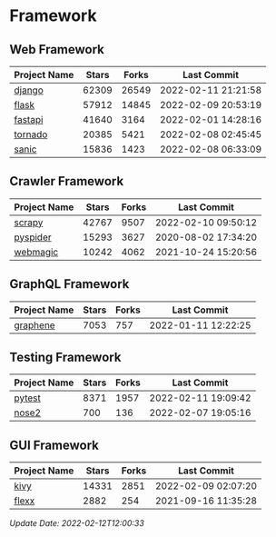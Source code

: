 # Framework

## Web Framework
| Project Name | Stars | Forks | Last Commit |
| ------------ | ----- | ----- | ----------- |
| [django](https://github.com/django/django) | 62309 | 26549 | 2022-02-11 21:21:58 |
| [flask](https://github.com/pallets/flask) | 57912 | 14845 | 2022-02-09 20:53:19 |
| [fastapi](https://github.com/tiangolo/fastapi) | 41640 | 3164 | 2022-02-01 14:28:16 |
| [tornado](https://github.com/tornadoweb/tornado) | 20385 | 5421 | 2022-02-08 02:45:45 |
| [sanic](https://github.com/sanic-org/sanic) | 15836 | 1423 | 2022-02-08 06:33:09 |

## Crawler Framework
| Project Name | Stars | Forks | Last Commit |
| ------------ | ----- | ----- | ----------- |
| [scrapy](https://github.com/scrapy/scrapy) | 42767 | 9507 | 2022-02-10 09:50:12 |
| [pyspider](https://github.com/binux/pyspider) | 15293 | 3627 | 2020-08-02 17:34:20 |
| [webmagic](https://github.com/code4craft/webmagic) | 10242 | 4062 | 2021-10-24 15:20:56 |

## GraphQL Framework
| Project Name | Stars | Forks | Last Commit |
| ------------ | ----- | ----- | ----------- |
| [graphene](https://github.com/graphql-python/graphene) | 7053 | 757 | 2022-01-11 12:22:25 |

## Testing Framework
| Project Name | Stars | Forks | Last Commit |
| ------------ | ----- | ----- | ----------- |
| [pytest](https://github.com/pytest-dev/pytest) | 8371 | 1957 | 2022-02-11 19:09:42 |
| [nose2](https://github.com/nose-devs/nose2) | 700 | 136 | 2022-02-07 19:05:16 |

## GUI Framework
| Project Name | Stars | Forks | Last Commit |
| ------------ | ----- | ----- | ----------- |
| [kivy](https://github.com/kivy/kivy) | 14331 | 2851 | 2022-02-09 02:07:20 |
| [flexx](https://github.com/flexxui/flexx) | 2882 | 254 | 2021-09-16 11:35:28 |

*Update Date: 2022-02-12T12:00:33*